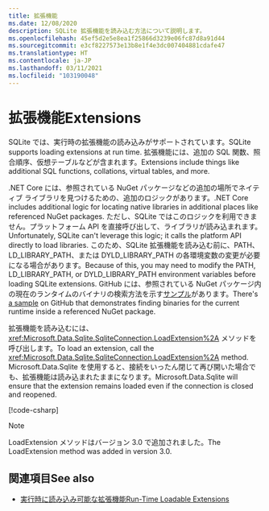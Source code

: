 ```yaml
---
title: 拡張機能
ms.date: 12/08/2020
description: SQLite 拡張機能を読み込む方法について説明します。
ms.openlocfilehash: 45ef5d2e5e8ea1f25866d3239e06fc87d8a91d44
ms.sourcegitcommit: e3cf8227573e13b8e1f4e3dc007404881cdafe47
ms.translationtype: HT
ms.contentlocale: ja-JP
ms.lasthandoff: 03/11/2021
ms.locfileid: "103190048"
---
```

# <a name="extensions"></a><span data-ttu-id="d0a7d-103">拡張機能</span><span class="sxs-lookup"><span data-stu-id="d0a7d-103">Extensions</span></span>

<span data-ttu-id="d0a7d-104">SQLite では、実行時の拡張機能の読み込みがサポートされています。</span><span class="sxs-lookup"><span data-stu-id="d0a7d-104">SQLite supports loading extensions at run time.</span></span> <span data-ttu-id="d0a7d-105">拡張機能には、追加の SQL 関数、照合順序、仮想テーブルなどが含まれます。</span><span class="sxs-lookup"><span data-stu-id="d0a7d-105">Extensions include things like additional SQL functions, collations, virtual tables, and more.</span></span>

<span data-ttu-id="d0a7d-106">.NET Core には、参照されている NuGet パッケージなどの追加の場所でネイティブ ライブラリを見つけるための、追加のロジックがあります。</span><span class="sxs-lookup"><span data-stu-id="d0a7d-106">.NET Core includes additional logic for locating native libraries in additional places like referenced NuGet packages.</span></span> <span data-ttu-id="d0a7d-107">ただし、SQLite ではこのロジックを利用できません。プラットフォーム API を直接呼び出して、ライブラリが読み込まれます。</span><span class="sxs-lookup"><span data-stu-id="d0a7d-107">Unfortunately, SQLite can't leverage this logic; it calls the platform API directly to load libraries.</span></span> <span data-ttu-id="d0a7d-108">このため、SQLite 拡張機能を読み込む前に、PATH、LD_LIBRARY_PATH、または DYLD_LIBRARY_PATH の各環境変数の変更が必要になる場合があります。</span><span class="sxs-lookup"><span data-stu-id="d0a7d-108">Because of this, you may need to modify the PATH, LD_LIBRARY_PATH, or DYLD_LIBRARY_PATH environment variables before loading SQLite extensions.</span></span> <span data-ttu-id="d0a7d-109">GitHub には、参照されている NuGet パッケージ内の現在のランタイムのバイナリの検索方法を示す[サンプル](https://github.com/dotnet/docs/blob/main/samples/snippets/standard/data/sqlite/ExtensionsSample/Program.cs)があります。</span><span class="sxs-lookup"><span data-stu-id="d0a7d-109">There's [a sample](https://github.com/dotnet/docs/blob/main/samples/snippets/standard/data/sqlite/ExtensionsSample/Program.cs) on GitHub that demonstrates finding binaries for the current runtime inside a referenced NuGet package.</span></span>

<span data-ttu-id="d0a7d-110">拡張機能を読み込むには、<xref:Microsoft.Data.Sqlite.SqliteConnection.LoadExtension%2A> メソッドを呼び出します。</span><span class="sxs-lookup"><span data-stu-id="d0a7d-110">To load an extension, call the <xref:Microsoft.Data.Sqlite.SqliteConnection.LoadExtension%2A> method.</span></span> <span data-ttu-id="d0a7d-111">Microsoft.Data.Sqlite を使用すると、接続をいったん閉じて再び開いた場合でも、拡張機能は読み込まれたままになります。</span><span class="sxs-lookup"><span data-stu-id="d0a7d-111">Microsoft.Data.Sqlite will ensure that the extension remains loaded even if the connection is closed and reopened.</span></span>

[!code-csharp[](../../../../samples/snippets/standard/data/sqlite/ExtensionsSample/Program.cs?name=snippet_LoadExtension)]

> [!NOTE]
> <span data-ttu-id="d0a7d-112">LoadExtension メソッドはバージョン 3.0 で追加されました。</span><span class="sxs-lookup"><span data-stu-id="d0a7d-112">The LoadExtension method was added in version 3.0.</span></span>

## <a name="see-also"></a><span data-ttu-id="d0a7d-113">関連項目</span><span class="sxs-lookup"><span data-stu-id="d0a7d-113">See also</span></span>

* [<span data-ttu-id="d0a7d-114">実行時に読み込み可能な拡張機能</span><span class="sxs-lookup"><span data-stu-id="d0a7d-114">Run-Time Loadable Extensions</span></span>](https://www.sqlite.org/loadext.html)
